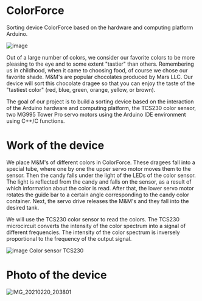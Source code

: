 # ColorForсe
Sorting device ColorForce based on the hardware and computing platform Arduino.

![image](https://user-images.githubusercontent.com/82716260/189419034-a3cb2f75-0f14-4fbd-a833-26aee5cae31a.png)

Out of a large number of colors, we consider our favorite colors to be more pleasing to the eye and to some extent "tastier" than others. Remembering us in childhood, when it came to choosing food, of course we chose our favorite shade. M&M's are popular chocolates produced by Mars LLC. Our device will sort this chocolate dragee so that you can enjoy the taste of the "tastiest color" (red, blue, green, orange, yellow, or brown).



The goal of our project is to build a sorting device based on the interaction of the Arduino hardware and computing platform, the TCS230 color sensor, two MG995 Tower Pro servo motors using the Arduino IDE environment using C++/C functions.

# Work of the device

We place M&M's of different colors in ColorForce. These dragees fall into a special tube, where one by one the upper servo motor moves them to the sensor. Then the candy falls under the light of the LEDs of the color sensor. The light is reflected from the candy and falls on the sensor, as a result of which information about the color is read. After that, the lower servo motor rotates the guide bar to a certain angle corresponding to the candy color container. Next, the servo drive releases the M&M's and they fall into the desired tank.

We will use the TCS230 color sensor to read the colors. The TCS230 microcircuit converts the intensity of the color spectrum into a signal of different frequencies. The intensity of the color spectrum is inversely proportional to the frequency of the output signal.


![image](https://user-images.githubusercontent.com/82716260/189423112-872ec05f-d6d4-4606-abbb-3f5690bcdc83.png) 
Color sensor TCS230

# Photo of the device
![IMG_20210220_203801](https://user-images.githubusercontent.com/82716260/189418528-f475b217-5773-4537-b9f3-107d666d276e.jpg)
